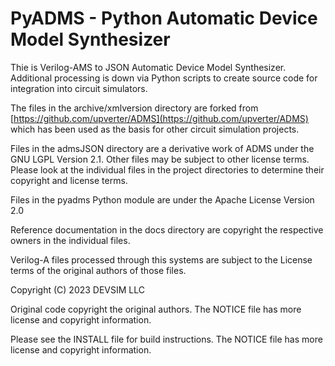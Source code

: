 # PyADMS - Python Automatic Device Model Synthesizer

Thie is Verilog-AMS to JSON Automatic Device Model Synthesizer.  Additional processing is down via Python scripts to create source code for integration into circuit simulators.


The files in the archive/xmlversion directory are forked from [https://github.com/upverter/ADMS](https://github.com/upverter/ADMS) which has been used as the basis for other circuit simulation projects.

Files in the admsJSON directory are a derivative work of ADMS under the GNU LGPL Version 2.1.  Other files may be subject to other license terms.  Please look at the individual files in the project directories to determine their copyright and license terms.

Files in the pyadms Python module are under the Apache License Version 2.0

Reference documentation in the docs directory are copyright the respective owners in the individual files.

Verilog-A files processed through this systems are subject to the License terms of the original authors of those files.

Copyright (C) 2023 DEVSIM LLC

Original code copyright the original authors.  The NOTICE file has more license and copyright information.

Please see the INSTALL file for build instructions.  The NOTICE file has more license and copyright information.


